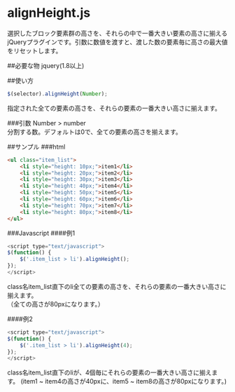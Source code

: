 alignHeight.js
==============

選択したブロック要素群の高さを、それらの中で一番大きい要素の高さに揃えるjQueryプラグインです。引数に数値を渡すと、渡した数の要素毎に高さの最大値をリセットします。  

##必要な物
jquery(1.8以上)


##使い方
```js
$(selector).alignHeight(Number);
```

指定された全ての要素の高さを、それらの要素の一番大きい高さに揃えます。

###引数
Number > number  
分割する数。デフォルトは0で、全ての要素の高さを揃えます。  

##サンプル
###html
```html
<ul class="item_list">
	<li style="height: 10px;">item1</li>
	<li style="height: 20px;">item2</li>
	<li style="height: 30px;">item3</li>
	<li style="height: 40px;">item4</li>
	<li style="height: 50px;">item5</li>
	<li style="height: 60px;">item6</li>
	<li style="height: 70px;">item7</li>
	<li style="height: 80px;">item8</li>
</ul>
```

###Javascript
####例1
```js
<script type="text/javascript">
$(function() {
	$('.item_list > li').alignHeight();
});
</script>
```
class名item_list直下のli全ての要素の高さを、それらの要素の一番大きい高さに揃えます。  
（全ての高さが80pxになります。）  


####例2
```js
<script type="text/javascript">
$(function() {
	$('.item_list > li').alignHeight(4);
});
</script>
```
class名item_list直下のliが、4個毎にそれらの要素の一番大きい高さに揃えます。
(item1 ~ item4の高さが40pxに、item5 ~ item8の高さが80pxになります。)